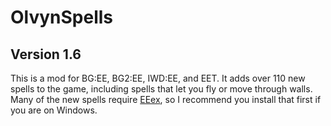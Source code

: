# OlvynSpells
## Version 1.6

This is a mod for BG:EE, BG2:EE, IWD:EE, and EET. It adds over 110 new spells to the game, including spells that let you fly or move through walls. Many of the new spells require <a href='https://github.com/Bubb13/EEex'>EEex</a>, so I recommend you install that first if you are on Windows.